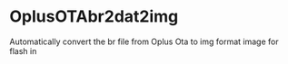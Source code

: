 # OplusOTAbr2dat2img
Automatically convert the br file from Oplus Ota to img format image for flash in
